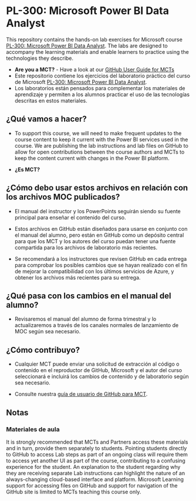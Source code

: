 # <a name="pl-300-microsoft-power-bi-data-analyst"></a>PL-300: Microsoft Power BI Data Analyst

This repository contains the hands-on lab exercises for Microsoft course <bpt id="p1">[</bpt>PL-300: Microsoft Power BI Data Analyst<ept id="p1">](https://docs.microsoft.com/en-us/learn/certifications/courses/PL-300T00)</ept>. The labs are designed to accompany the learning materials and enable learners to practice using the technologies they describe.

- <bpt id="p1">**</bpt>Are you a MCT?<ept id="p1">**</ept> - Have a look at our <bpt id="p1">[</bpt>GitHub User Guide for MCTs<ept id="p1">](https://microsoftlearning.github.io/MCT-User-Guide/)</ept>
- Este repositorio contiene los ejercicios del laboratorio práctico del curso de Microsoft [PL-300: Microsoft Power BI Data Analyst](https://docs.microsoft.com/en-us/learn/certifications/courses/PL-300T00).
- Los laboratorios están pensados para complementar los materiales de aprendizaje y permiten a los alumnos practicar el uso de las tecnologías descritas en estos materiales.

## <a name="what-are-we-doing"></a>¿Qué vamos a hacer?

- To support this course, we will need to make frequent updates to the course content to keep it current with the Power BI services used in the course.  We are publishing the lab instructions and lab files on GitHub to allow for open contributions between the course authors and MCTs to keep the content current with changes in the Power BI platform.

- **¿Es MCT?**

## <a name="how-should-i-use-these-files-relative-to-the-released-moc-files"></a>¿Cómo debo usar estos archivos en relación con los archivos MOC publicados?

- El manual del instructor y los PowerPoints seguirán siendo su fuente principal para enseñar el contenido del curso.

- Estos archivos en GitHub están diseñados para usarse en conjunto con el manual del alumno, pero están en GitHub como un depósito central para que los MCT y los autores del curso puedan tener una fuente compartida para los archivos de laboratorio más recientes.

- Se recomendará a los instructores que revisen GitHub en cada entrega para comprobar los posibles cambios que se hayan realizado con el fin de mejorar la compatibilidad con los últimos servicios de Azure, y obtener los archivos más recientes para su entrega.

## <a name="what-about-changes-to-the-student-handbook"></a>¿Qué pasa con los cambios en el manual del alumno?

- Revisaremos el manual del alumno de forma trimestral y lo actualizaremos a través de los canales normales de lanzamiento de MOC según sea necesario.

## <a name="how-do-i-contribute"></a>¿Cómo contribuyo?

- Cualquier MCT puede enviar una solicitud de extracción al código o contenido en el reproductor de GitHub, Microsoft y el autor del curso seleccionará e incluirá los cambios de contenido y de laboratorio según sea necesario.

- Consulte nuestra [guía de usuario de GitHub para MCT](https://microsoftlearning.github.io/MCT-User-Guide/).

## <a name="notes"></a>Notas

### <a name="classroom-materials"></a>Materiales de aula

It is strongly recommended that MCTs and Partners access these materials and in turn, provide them separately to students.  Pointing students directly to GitHub to access Lab steps as part of an ongoing class will require them to access yet another UI as part of the course, contributing to a confusing experience for the student. An explanation to the student regarding why they are receiving separate Lab instructions can highlight the nature of an always-changing cloud-based interface and platform. Microsoft Learning support for accessing files on GitHub and support for navigation of the GitHub site is limited to MCTs teaching this course only.
